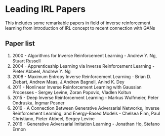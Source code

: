 # Leading IRL Papers
This includes some remarkable papers in field of inverse reinforcement learning from introduction of IRL concept to recent connection with GANs

## Paper list
1. 2000 - Algorithms for Inverse Reinforcement Learning - Andrew Y. Ng, Stuart Russell
2. 2004 - Apprenticeship Learning via Inverse Reinforcement Learning - Pieter Abbeel, Andrew Y. Ng
3. 2008 - Maximum Entropy Inverse Reinforcement Learning - Brian D. Ziebart, Andrew Maas, J.Andrew Bagnell, Anind K. Dey
4. 2011 - Nonlinear Inverse Reinforcement Learning with Gaussian Processes - Sergey Levine, Zoran Popovic, Vladlen Koltun
5. 2015 - Deep Inverse Reinforcement Learning - Markus Wulfmeier, Peter Ondruska, Ingmar Posner
6. 2016 - A Connection Between Generative Adversarial Networks, Inverse Reinforcement Learning, and Energy-Based Models - Chelsea Finn, Paul Christiano, Pieter Abbeel, Sergey Levine
7. 2016 - Generative Adversarial Imitation Learning - Jonathan Ho, Stefano Ermon
